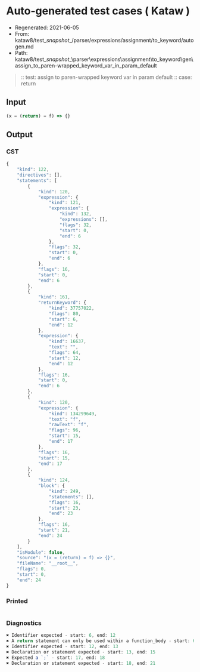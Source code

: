 # Auto-generated test cases ( Kataw )
- Regenerated: 2021-06-05
- From: kataw8/test\__snapshot__/parser/expressions/assignment/to_keyword/autogen.md
- Path: kataw8/test\__snapshot__\parser\expressions\assignment\to_keyword\gen\assign_to_paren-wrapped_keyword_var_in_param_default
> :: test: assign to paren-wrapped keyword var in param default
> :: case: return
## Input

`````js
(x = (return) = f) => {}
`````
## Output

### CST

```javascript
{
    "kind": 122,
    "directives": [],
    "statements": [
        {
            "kind": 120,
            "expression": {
                "kind": 121,
                "expression": {
                    "kind": 132,
                    "expressions": [],
                    "flags": 32,
                    "start": 0,
                    "end": 6
                },
                "flags": 32,
                "start": 0,
                "end": 6
            },
            "flags": 16,
            "start": 0,
            "end": 6
        },
        {
            "kind": 161,
            "returnKeyword": {
                "kind": 37757022,
                "flags": 80,
                "start": 6,
                "end": 12
            },
            "expression": {
                "kind": 16637,
                "text": "",
                "flags": 64,
                "start": 12,
                "end": 12
            },
            "flags": 16,
            "start": 0,
            "end": 6
        },
        {
            "kind": 120,
            "expression": {
                "kind": 134299649,
                "text": "f",
                "rawText": "f",
                "flags": 96,
                "start": 15,
                "end": 17
            },
            "flags": 16,
            "start": 15,
            "end": 17
        },
        {
            "kind": 124,
            "block": {
                "kind": 249,
                "statements": [],
                "flags": 16,
                "start": 23,
                "end": 23
            },
            "flags": 16,
            "start": 21,
            "end": 24
        }
    ],
    "isModule": false,
    "source": "(x = (return) = f) => {}",
    "fileName": "__root__",
    "flags": 0,
    "start": 0,
    "end": 24
}
```

### Printed

```javascript

```

### Diagnostics

```javascript
✖ Identifier expected - start: 6, end: 12
✖ A return statement can only be used within a function_body - start: 6, end: 12
✖ Identifier expected - start: 12, end: 13
✖ Declaration or statement expected - start: 13, end: 15
✖ Expected a `;` - start: 17, end: 18
✖ Declaration or statement expected - start: 18, end: 21

```

